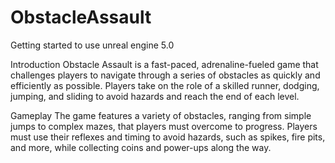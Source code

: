 # ObstacleAssault
Getting started to use unreal engine 5.0 

Introduction
Obstacle Assault is a fast-paced, adrenaline-fueled game that challenges players to navigate through a series of obstacles as quickly and efficiently as possible.
Players take on the role of a skilled runner, dodging, jumping, and sliding to avoid hazards and reach the end of each level.

Gameplay
The game features a variety of obstacles, ranging from simple jumps to complex mazes, that players must overcome to progress. 
Players must use their reflexes and timing to avoid hazards, such as spikes, fire pits, and more, while collecting coins and power-ups along the way.

